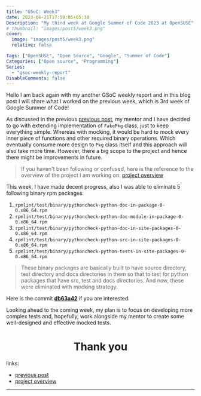 ```yaml
---
title: "GSoC: Week3"
date: 2023-06-21T17:59:05+05:30
Description: "My third week at Google Summer of Code 2023 at OpenSUSE"
# thumbnail: "images/post5/week3.png"
cover:
  image: "images/post5/week3.png"
  relative: false

Tags: ["OpenSUSE", "Open Source", "Google", "Summer of Code"]
Categories: ["Open source", "Programming"]
Series:
  - "gsoc-weekly-report"
DisableComments: false
---
```


Hello I am back again with my another GSoC weekly report and in this blog post I will share what I worked on the previous week, which is 3rd week of Google Summer of Code!

As discussed in the previous [previous post], my mentor and I have decided to go with extending implementation of `FakePkg` class, just to keep everything simple. Whereas with mocking, it would be hard to mock every inner piece of functions and other required binary operations. Which eventually consume more design to `Pkg` class itself and this approach will also take more time. However, there a big scope to the project and hence there might be improvements in future.

[previous post]: /post/week2-at-gsoc/

> If you haven't been following or confused, here is the reference to the overview of the project I am working on: [project overview]

[project overview]: https://github.com/openSUSE/mentoring/issues/189

This week, I have made decent progress, also I was able to eliminate 5 following binary rpm packages

1. `rpmlint/test/binary/pythoncheck-python-doc-in-package-0-0.x86_64.rpm`
2. `rpmlint/test/binary/pythoncheck-python-doc-module-in-package-0-0.x86_64.rpm`
3. `rpmlint/test/binary/pythoncheck-python-doc-in-site-packages-0-0.x86_64.rpm`
4. `rpmlint/test/binary/pythoncheck-python-src-in-site-packages-0-0.x86_64.rpm`
5. `rpmlint/test/binary/pythoncheck-python-tests-in-site-packages-0-0.x86_64.rpm`


> These binary packages are basically built to have source directory, test directory and docs directories in them so that to test for python packages that have src, test and docs directories. And now, these were eliminated with mocking strategy.


Here is the commit **[db63a42](https://github.com/afrid18/rpmlint/commit/db63a4226b2fc50e169dca348fb5aa9a256fccc9)** if you are interested.

Looking ahead to the coming week, my plan is to focus on developing more complex tests and, hopefully, work alongside my mentor to create some well-designed and effective mocked tests.

<h1 align="center"> Thank you </h1>

links:
- [previous post]
- [project overview]

---
